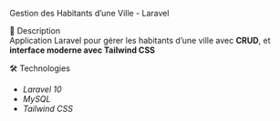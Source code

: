 Gestion des Habitants d’une Ville - Laravel  

📌 Description  
Application Laravel pour gérer les habitants d’une ville avec **CRUD**, et **interface moderne avec Tailwind CSS**

🛠️ Technologies  
- *Laravel 10* 
- *MySQL*
- *Tailwind CSS* 

